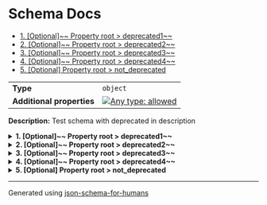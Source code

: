 # Schema Docs

- [1. [Optional]~~ Property root > deprecated1~~](#deprecated1-74656431)
- [2. [Optional]~~ Property root > deprecated2~~](#deprecated2-74656432)
- [3. [Optional]~~ Property root > deprecated3~~](#deprecated3-74656433)
- [4. [Optional]~~ Property root > deprecated4~~](#deprecated4-74656434)
- [5. [Optional] Property root > not_deprecated](#not_deprecated-61746564)

|                           |                                                                                                                                   |
| ------------------------- | --------------------------------------------------------------------------------------------------------------------------------- |
| **Type**                  | `object`                                                                                                                          |
| **Additional properties** | [![Any type: allowed](https://img.shields.io/badge/Any%20type-allowed-green)](# "Additional Properties of any type are allowed.") |

**Description:** Test schema with deprecated in description

<details>
<summary><strong> <a name="deprecated1-74656431"></a>1. [Optional]~~ Property root > deprecated1~~</strong>  

</summary>
<blockquote>

|                           |                                                                                                                                   |
| ------------------------- | --------------------------------------------------------------------------------------------------------------------------------- |
| **Type**                  | `object`                                                                                                                          |
| **Deprecated**            | ![Deprecated](https://img.shields.io/badge/Deprecated-red)                                                                        |
| **Additional properties** | [![Any type: allowed](https://img.shields.io/badge/Any%20type-allowed-green)](# "Additional Properties of any type are allowed.") |

**Description:** [Deprecated]

</blockquote>
</details>

<details>
<summary><strong> <a name="deprecated2-74656432"></a>2. [Optional]~~ Property root > deprecated2~~</strong>  

</summary>
<blockquote>

|                           |                                                                                                                                   |
| ------------------------- | --------------------------------------------------------------------------------------------------------------------------------- |
| **Type**                  | `object`                                                                                                                          |
| **Deprecated**            | ![Deprecated](https://img.shields.io/badge/Deprecated-red)                                                                        |
| **Additional properties** | [![Any type: allowed](https://img.shields.io/badge/Any%20type-allowed-green)](# "Additional Properties of any type are allowed.") |

**Description:** [Deprecated - Use `not_deprecated` instead]

</blockquote>
</details>

<details>
<summary><strong> <a name="deprecated3-74656433"></a>3. [Optional]~~ Property root > deprecated3~~</strong>  

</summary>
<blockquote>

|                           |                                                                                                                                   |
| ------------------------- | --------------------------------------------------------------------------------------------------------------------------------- |
| **Type**                  | `object`                                                                                                                          |
| **Deprecated**            | ![Deprecated](https://img.shields.io/badge/Deprecated-red)                                                                        |
| **Additional properties** | [![Any type: allowed](https://img.shields.io/badge/Any%20type-allowed-green)](# "Additional Properties of any type are allowed.") |

**Description:** This is [Deprecated]

</blockquote>
</details>

<details>
<summary><strong> <a name="deprecated4-74656434"></a>4. [Optional]~~ Property root > deprecated4~~</strong>  

</summary>
<blockquote>

|                           |                                                                                                                                   |
| ------------------------- | --------------------------------------------------------------------------------------------------------------------------------- |
| **Type**                  | `object`                                                                                                                          |
| **Deprecated**            | ![Deprecated](https://img.shields.io/badge/Deprecated-red)                                                                        |
| **Additional properties** | [![Any type: allowed](https://img.shields.io/badge/Any%20type-allowed-green)](# "Additional Properties of any type are allowed.") |

**Description:** This is [Deprecated - Use `not_deprecated` instead]

</blockquote>
</details>

<details>
<summary><strong> <a name="not_deprecated-61746564"></a>5. [Optional] Property root > not_deprecated</strong>  

</summary>
<blockquote>

|          |          |
| -------- | -------- |
| **Type** | `string` |

</blockquote>
</details>

----------------------------------------------------------------------------------------------------------------------------
Generated using [json-schema-for-humans](https://github.com/coveooss/json-schema-for-humans)